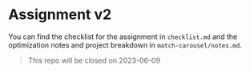 # Assignment v2

You can find the checklist for the assignment in `checklist.md` and the optimization notes and project breakdown in `match-carousel/notes.md`.

> This repo will be closed on 2023-06-09
